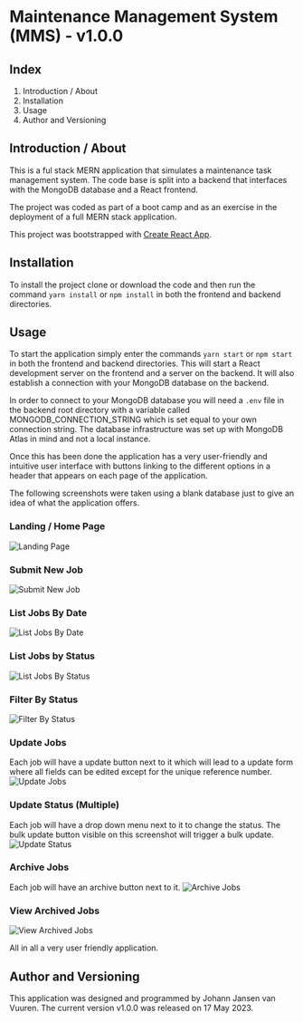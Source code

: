 # Maintenance Management System (MMS) - v1.0.0

## Index

1. Introduction / About
2. Installation
3. Usage
4. Author and Versioning

## Introduction / About

This is a ful stack MERN application that simulates a maintenance task management system.  The code base is split into a backend that interfaces with the MongoDB database and a React frontend.  

The project was coded as part of a boot camp and as an exercise in the deployment of a full MERN stack application.  

This project was bootstrapped with [Create React App](https://github.com/facebook/create-react-app).

## Installation

To install the project clone or download the code and then run the command `yarn install` or `npm install` in both the frontend and backend directories.   

## Usage

To start the application simply enter the commands `yarn start` or `npm start` in both the frontend and backend directories. This will start a React development server on the frontend and a server on the backend. It will also establish a connection with your MongoDB database on the backend.

In order to connect to your MongoDB database you will need a `.env` file in the backend root directory with a variable called MONGODB_CONNECTION_STRING which is set equal to your own connection string. The database infrastructure was set up with MongoDB Atlas in mind and not a local instance. 

Once this has been done the application has a very user-friendly and intuitive user interface with buttons linking to the different options in a header that appears on each page of the application.  

The following screenshots were taken using a blank database just to give an idea of what the application offers.  

### Landing / Home Page
![Landing Page](./README_images/LandingPage.png)

### Submit New Job
![Submit New Job](./README_images/SubmitNewTask.png)

### List Jobs By Date
![List Jobs By Date](./README_images/ListJobsByDate.png)

### List Jobs by Status
![List Jobs By Status](./README_images/ListJobsByStatus.png)

### Filter By Status
![Filter By Status](./README_images/FilterJobsByStatus.png)

### Update Jobs
Each job will have a update button next to it which will lead to a update form where all fields can be edited except for the unique reference number.
![Update Jobs](./README_images/UpdateJobs.png)

### Update Status (Multiple)
Each job will have a drop down menu next to it to change the status. The bulk update button visible on this screenshot will trigger a bulk update.
![Update Status](./README_images/BulkstatusUpdate.png)

### Archive Jobs
Each job will have an archive button next to it.
![Archive Jobs](./README_images/ArchiveJob.png)

### View Archived Jobs
![View Archived Jobs](./README_images/ViewArchive.png)

All in all a very user friendly application.

## Author and Versioning

This application was designed and programmed by Johann Jansen van Vuuren. The current version v1.0.0 was released on 17 May 2023.  




